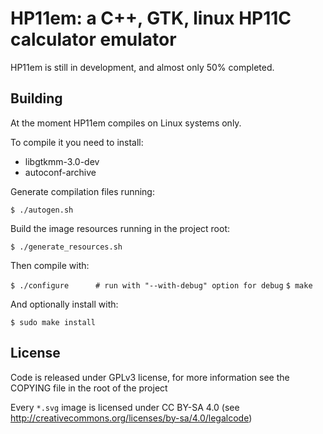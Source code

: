 # HP11em: a C++, GTK, linux HP11C calculator emulator

HP11em is still in development, and almost only 50% completed.

## Building

At the moment HP11em compiles on Linux systems only.

To compile it you need to install:

- libgtkmm-3.0-dev
- autoconf-archive

Generate compilation files running:

`$ ./autogen.sh`

Build the image resources running in the project root:

`$ ./generate_resources.sh`

Then compile with:

`$ ./configure		# run with "--with-debug" option for debug`
`$ make`

And optionally install with:

`$ sudo make install`

## License

Code is released under GPLv3 license, for more information see the COPYING file in the root of the project

Every `*.svg` image is licensed under CC BY-SA 4.0 (see http://creativecommons.org/licenses/by-sa/4.0/legalcode)
